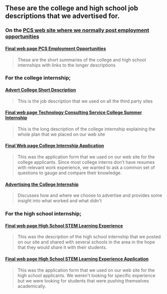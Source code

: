 ## These are the college and high school job descriptions that we advertised for.

### On the [PCS web site where we normally post employment opportunities](https://www.palittoconsulting.com/company-profile/pcs-employment-opportunities/)
#### [Final web page PCS Employment Opportunities](https://github.com/Palitto-Consulting-Services/The-Nested-Internship/blob/master/Internship%20Job%20Listings/Final%20web%20page%20PCS%20Employment%20Opportunities.pdf)
> These are the short summaries of the college and high school internships with links to the longer descriptions

### For the college internship;
#### [Advert College Short Description](https://github.com/Palitto-Consulting-Services/The-Nested-Internship/blob/master/Internship%20Job%20Listings/Advert%20College%20Short%20Description.pdf)
> This is the job description that we used on all the third party sites
#### [Final web page Technology Consulting Service College Summer Internship](https://github.com/Palitto-Consulting-Services/The-Nested-Internship/blob/master/Internship%20Job%20Listings/Final%20web%20page%20Technology%20Consulting%20Service%20College%20Summer%20Internship.pdf)
> This is the long description of the college internship explaining the whole plan that we placed on our web site
#### [Final Web page College Internship Application](https://github.com/Palitto-Consulting-Services/The-Nested-Internship/blob/master/Internship%20Job%20Listings/Final%20Web%20page%20College%20Internship%20Application.pdf)
> This was the application form that we used on our web site for the college applicants. Since most college interns don't have resumes with relevant work experience, we wanted to ask a common set of questions to gauge and compare their knowledge.
#### [Advertising the College Internship](https://github.com/Palitto-Consulting-Services/The-Nested-Internship/blob/master/Internship%20Job%20Listings/Advertising%20the%20College%20Internship.pdf)
> Discusses how and where we choose to advertise and provides some insight into what worked and what didn't

### For the high school internship;
#### [Final web page High School STEM Learning Experience](https://github.com/Palitto-Consulting-Services/The-Nested-Internship/blob/master/Internship%20Job%20Listings/Final%20web%20page%20High%20School%20STEM%20Learning%20Experience.pdf)
> This was the description of the high school internship that we posted on our site and shared with several schools in the area in the hope that they would share it with their students.
#### [Final web page High School STEM Learning Experience Application](https://github.com/Palitto-Consulting-Services/The-Nested-Internship/blob/master/Internship%20Job%20Listings/Final%20web%20page%20High%20School%20STEM%20Learning%20Experience%20Application.pdf)
> This was the application form that we used on our web site for the high school applicants. We weren't looking for specific experience but we were looking for students that were pushing themselves academically.
